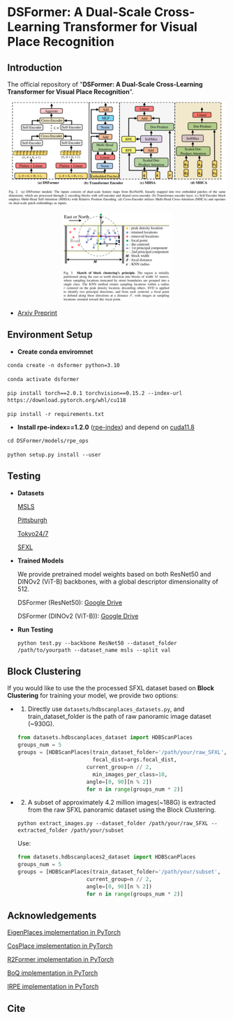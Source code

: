 # DSFormer: A Dual-Scale Cross-Learning Transformer for Visual Place Recognition

## Introduction

The official repository of "**DSFormer: A Dual-Scale Cross-Learning Transformer for Visual Place Recognition**".

![model](images/model.png)

<p align="center">
  <img src="images/HDBScanPlaces.png" alt="hdbsacnplaces" width="50%">
</p>

* [Arxiv Preprint](https://arxiv.org/abs/2507.18444) 

## Environment Setup

* **Create conda enviromnet**

```text
conda create -n dsformer python=3.10

conda activate dsformer

pip install torch==2.0.1 torchvision==0.15.2 --index-url https://download.pytorch.org/whl/cu118

pip install -r requirements.txt
```

* **Install rpe-index==1.2.0** ([rpe-index](https://github.com/microsoft/Cream/tree/main/iRPE)) and depend on [cuda11.8](https://developer.nvidia.com/cuda-11-8-0-download-archive)

```text
cd DSFormer/models/rpe_ops

python setup.py install --user
```

## Testing

* **Datasets**
  
  [MSLS](https://www.mapillary.com/dataset/places)
  
  [Pittsburgh](https://data.ciirc.cvut.cz/public/projects/2015netVLAD/Pittsburgh250k/)
  
  [Tokyo24/7](https://data.ciirc.cvut.cz/public/projects/2015netVLAD/Tokyo247/)
  
  [SFXL](https://docs.google.com/forms/d/e/1FAIpQLSdQEcRULPLNr0Zk5x85jNw3vcel_RxoQoKtsrJA7QPjWPVqZg/viewform)
  
* **Trained Models**
  
  We provide pretrained model weights based on both ResNet50 and DINOv2 (ViT-B) backbones, with a global descriptor dimensionality of 512.
  
  DSFormer (ResNet50): [Google Drive](https://drive.google.com/file/d/1wUx8R6suPYOrrgM8GXerub2ayUmCrafq/view?usp=sharing)
  
  DSFormer (DINOv2 (ViT-B)): [Google Drive](https://drive.google.com/file/d/1-6zbxhVHLZ-PAskVnF8fl0FI9LYaiof7/view?usp=sharing)

  
* **Run Testing**

  ```text
  python test.py --backbone ResNet50 --dataset_folder /path/to/yourpath --dataset_name msls --split val
  ```

## Block Clustering

If you would like to use the the processed SFXL dataset based on **Block Clustering** for training your model, we provide two options:

* 1. Directly use `datasets/hdbscanplaces_datasets.py`, and train_dataset_folder is the path of raw panoramic image dataset (~930G).

  ```python
  from datasets.hdbscanplaces_dataset import HDBScanPlaces
  groups_num = 5
  groups = [HDBScanPlaces(train_dataset_folder='/path/your/raw_SFXL', 
                          focal_dist=args.focal_dist,
      					current_group=n // 2, 
                          min_images_per_class=10,
      					angle=[0, 90][n % 2])
      					for n in range(groups_num * 2)]
  ```

* 2. A subset of approximately 4.2 million images(~188G) is extracted from the raw SFXL panoramic dataset using the Block Clustering.

  ```text
  python extract_images.py --dataset_folder /path/your/raw_SFXL --extracted_folder /path/your/subset
  ```

  Use:

  ```python
  from datasets.hdbscanplaces2_dataset import HDBScanPlaces
  groups_num = 5
  groups = [HDBScanPlaces(train_dataset_folder='/path/your/subset', 
      					current_group=n // 2, 
      					angle=[0, 90][n % 2])
      					for n in range(groups_num * 2)]
  ```



## Acknowledgements

[EigenPlaces implementation in PyTorch](https://github.com/gmberton/EigenPlaces)

[CosPlace implementation in PyTorch](https://github.com/gmberton/CosPlace)

[R2Former  implementation in PyTorch](https://github.com/bytedance/R2Former)

[BoQ  implementation in PyTorch](https://github.com/amaralibey/Bag-of-Queries)

[IRPE implementation in PyTorch](https://github.com/microsoft/Cream/tree/main/iRPE)

## Cite

